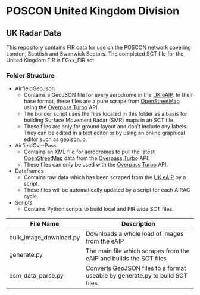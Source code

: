 # POSCON United Kingdom Division
## UK Radar Data
This repository contains FIR data for use on the POSCON network covering London, Scottish and Swanwick Sectors. The completed SCT file for the United Kingdom FIR is EGxx_FIR.sct.

### Folder Structure
 - AirfieldGeoJson
	 - Contains a GeoJSON file for every aerodrome in the [UK eAIP](https://nats-uk.ead-it.com/cms-nats/opencms/en/Publications/AIP/). In their base format, these files are a pure scrape from [OpenStreetMap](https://www.openstreetmap.org/) using the [Overpass Turbo](https://overpass-turbo.eu/) API.
	 - The builder script uses the files located in this folder as a basis for building Surface Movement Radar (SMR) maps in an SCT file.
	 - These files are only for ground layout and don't include any labels. They can be edited in a text editor or by using an online graphical editor such as [geojson.io](https://geojson.io/).
 - AirfieldOverPass
	 - Contains an XML file for aerodromes to pull the latest [OpenStreetMap](https://www.openstreetmap.org/) data from the [Overpass Turbo](https://overpass-turbo.eu/) API.
	 - These files can only be used with the [Overpass Turbo](https://overpass-turbo.eu/) API.
 - Dataframes
	 - Contains raw data which has been scraped from the [UK eAIP](https://nats-uk.ead-it.com/cms-nats/opencms/en/Publications/AIP/) by a script.
	 - These files will be automatically updated by a script for each AIRAC cycle.
 - Scripts
	 - Contains Python scripts to build local and FIR wide SCT files.

|File Name       |Description                         |
|----------------|------------------------------------|
|bulk_image_download.py|Downloads a whole load of images from the eAIP|
|generate.py|The main file which scrapes from the eAIP and builds the SCT files|
|osm_data_parse.py|Converts GeoJSON files to a format useable by generate.py to build SCT files|
